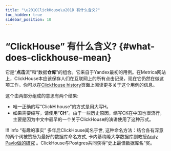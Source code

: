 ```yaml
---
title: "\u201CClickHouse\u201D 有什么含义?"
toc_hidden: true
sidebar_position: 10
---
```


# “ClickHouse” 有什么含义? {#what-does-clickhouse-mean}

它是“**点击**流”和“数据**仓库**”的组合。它来自于Yandex最初的用例。在Metrica网站上，ClickHouse本应该保存人们在互联网上的所有点击记录，现在它仍然在做这项工作。你可以在[ClickHouse history](../../introduction/history.md)页面上阅读更多关于这个用例的信息。

这个由两部分组成的意思有两个结果:

- 唯一正确的写“Click**H** house”的方式是用大写H。
- 如果需要缩写，请使用“**CH**”。由于一些历史原因，缩写CK在中国也很流行，主要是因为中文中最早的一个关于ClickHouse的演讲使用了这种形式。

!!! info “有趣的事实”
    多年后ClickHouse闻名于世, 这种命名方法：结合各有深意的两个词被赞扬为最好的数据库命名方式, 卡内基梅隆大学数据库副教授[Andy Pavlo做的研究](https://www.cs.cmu.edu/~pavlo/blog/2020/03/on-naming-a-database-management-system.html) 。ClickHouse与Postgres共同获得“史上最佳数据库名”奖。
